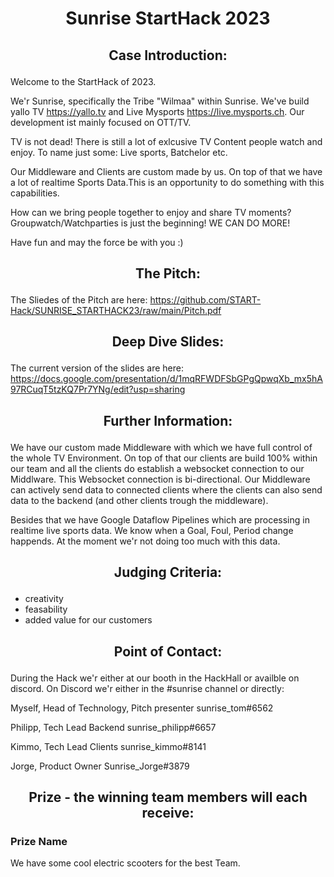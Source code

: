 # <p align="center"> Sunrise StartHack 2023 </p>

## <p align="center"> Case Introduction: </p>

Welcome to the StartHack of 2023.

We'r Sunrise, specifically the Tribe "Wilmaa" within Sunrise. We've build yallo TV https://yallo.tv and Live Mysports https://live.mysports.ch. Our development ist mainly focused on OTT/TV.

TV is not dead! There is still a lot of exlcusive TV Content people watch and enjoy. To name just some: Live sports, Batchelor etc. 

Our Middleware and Clients are custom made by us. On top of that we have a lot of realtime Sports Data.This is an opportunity to do something with this capabilities.

How can we bring people together to enjoy and share TV moments? Groupwatch/Watchparties is just the beginning! WE CAN DO MORE!

Have fun and may the force be with you :)

## <p align="center"> The Pitch: </p>

The Sliedes of the Pitch are here: https://github.com/START-Hack/SUNRISE_STARTHACK23/raw/main/Pitch.pdf

## <p align="center"> Deep Dive Slides: </p>

The current version of the slides are here: https://docs.google.com/presentation/d/1mqRFWDFSbGPgQpwqXb_mx5hA97RCuqT5tzKQ7Pr7YNg/edit?usp=sharing

## <p align="center"> Further Information: </p>

We have our custom made Middleware with which we have full control of the whole TV Environment. On top of that our clients are build 100% within our team and all the clients do establish a websocket connection to our Middlware. This Websocket connection is bi-directional. Our Middleware can actively send data to connected clients where the clients can also send data to the backend (and other clients trough the middleware).

Besides that we have Google Dataflow Pipelines which are processing in realtime live sports data. We know when a Goal, Foul, Period change happends. At the moment we'r not doing too much with this data.


## <p align="center"> Judging Criteria: </p>

* creativity
* feasability
* added value for our customers

## <p align="center"> Point of Contact: </p>

During the Hack we'r either at our booth in the HackHall or availble on discord. On Discord we'r either in the #sunrise channel or directly:

Myself, Head of Technology, Pitch presenter 
sunrise_tom#6562

Philipp, Tech Lead Backend
sunrise_philipp#6657

Kimmo, Tech Lead Clients
sunrise_kimmo#8141

Jorge, Product Owner
Sunrise_Jorge#3879

## <p align="center"> Prize - the winning team members will each receive: </p>

### Prize Name

We have some cool electric scooters for the best Team.
